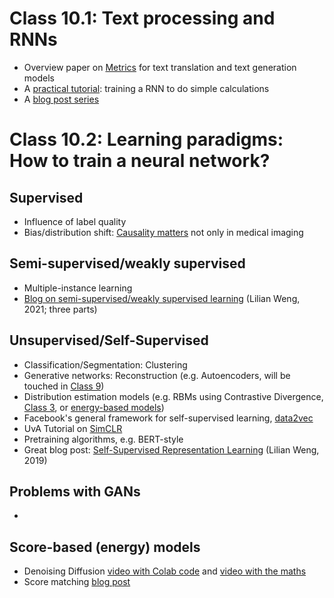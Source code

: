 # Class 10.1: Text processing and RNNs

* Overview paper on [Metrics](https://link.springer.com/article/10.1007/s11063-022-10835-4) for text translation and text generation models
* A [practical tutorial](https://keras.io/examples/nlp/addition_rnn/#introduction): training a RNN to do simple calculations
* A [blog post series](https://dennybritz.com/posts/wildml/recurrent-neural-networks-tutorial-part-4/)

# Class 10.2: Learning paradigms: How to train a neural network?

## Supervised
* Influence of label quality
* Bias/distribution shift: [Causality matters](https://www.nature.com/articles/s41467-020-17478-w) not only in medical imaging

## Semi-supervised/weakly supervised
* Multiple-instance learning
* [Blog on semi-supervised/weakly supervised learning](https://lilianweng.github.io/posts/2021-12-05-semi-supervised/) (Lilian Weng, 2021; three parts)

## Unsupervised/Self-Supervised
* Classification/Segmentation: Clustering
* Generative networks: Reconstruction (e.g. Autoencoders, will be touched in [Class 9](Class9.md))
* Distribution estimation models (e.g. RBMs using Contrastive Divergence, [Class 3](Class3.md), or [energy-based models](https://uvadlc-notebooks.readthedocs.io/en/latest/tutorial_notebooks/tutorial8/Deep_Energy_Models.html))
* Facebook's general framework for self-supervised learning, [data2vec](https://ai.facebook.com/research/publications/data2vec-a-general-framework-for-self-supervised-learning-in-speech-vision-and-language/)
* UvA Tutorial on [SimCLR](https://uvadlc-notebooks.readthedocs.io/en/latest/tutorial_notebooks/tutorial17/SimCLR.html)
* Pretraining algorithms, e.g. BERT-style
* Great blog post: [Self-Supervised Representation Learning](https://lilianweng.github.io/posts/2019-11-10-self-supervised/) (Lilian Weng, 2019)



## Problems with GANs

* 

## Score-based (energy) models

* Denoising Diffusion [video with Colab code](https://www.youtube.com/watch?v=a4Yfz2FxXiY) and [video with the maths](https://www.youtube.com/watch?v=HoKDTa5jHvg)
* Score matching [blog post](https://ajolicoeur.wordpress.com/the-new-contender-to-gans-score-matching-with-langevin-sampling/)
